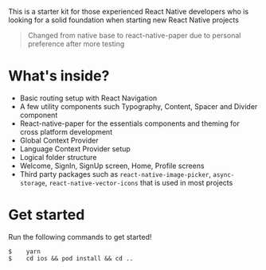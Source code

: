 This is a starter kit for those experienced React Native developers who is looking for a solid foundation when starting new React Native projects

> Changed from native base to react-native-paper due to personal preference after more testing

# What's inside?

- Basic routing setup with React Navigation
- A few utility components such Typography, Content, Spacer and Divider component
- React-native-paper for the essentials components and theming for cross platform development
- Global Context Provider
- Language Context Provider setup
- Logical folder structure
- Welcome, SignIn, SignUp screen, Home, Profile screens
- Third party packages such as `react-native-image-picker`, `async-storage`, `react-native-vector-icons` that is used in most projects

# Get started

Run the following commands to get started!

```
$    yarn
$    cd ios && pod install && cd ..
```
